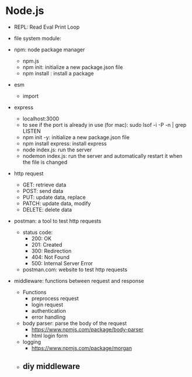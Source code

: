 # Node.js
- REPL: Read Eval Print Loop
- file system module:
- npm: node package manager
    - npm.js
    - npm init: initialize a new package.json file
    - npm install <package-name>: install a package
- esm
    - import
- express
    - localhost:3000
    - to see if the port is already in use (for mac): sudo lsof -i -P -n | grep LISTEN
    - npm init -y: initialize a new package.json file
    - npm install express: install express
    - node index.js: run the server
    - nodemon index.js: run the server and automatically restart it when the file is changed
- http request
    - GET: retrieve data
    - POST: send data
    - PUT: update data, replace
    - PATCH: update data, modify
    - DELETE: delete data
- postman: a tool to test http requests
    - status code:
        - 200: OK
        - 201: Created
        - 300: Redirection
        - 404: Not Found
        - 500: Internal Server Error
    - postman.com: website to test http requests

- middleware: functions between request and response
    - Functions
        - preprocess request
        - login request
        - authentication
        - error handling
    - body parser: parse the body of the request
        - https://www.npmjs.com/package/body-parser
        - html login form
    - logging
        - https://www.npmjs.com/package/morgan
    - diy middleware
        - 


